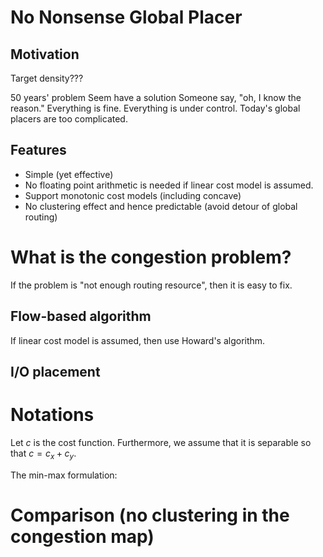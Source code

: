 # No Nonsense Global Placer

## Motivation

Target density???

50 years' problem
Seem have a solution
Someone say, "oh, I know the reason."
Everything is fine.
Everything is under control.
Today's global placers are too complicated.

## Features

- Simple (yet effective)
- No floating point arithmetic is needed if linear cost model is assumed.
- Support monotonic cost models (including concave)
- No clustering effect and hence predictable (avoid detour of global routing)

# What is the congestion problem?

If the problem is "not enough routing resource", then it is easy to fix.

## Flow-based algorithm

If linear cost model is assumed, then use Howard's algorithm.

## I/O placement

# Notations

Let $c$ is the cost function.
Furthermore, we assume that it is separable so that $c = c_x + c_y$.

The min-max formulation:

# Comparison (no clustering in the congestion map)

